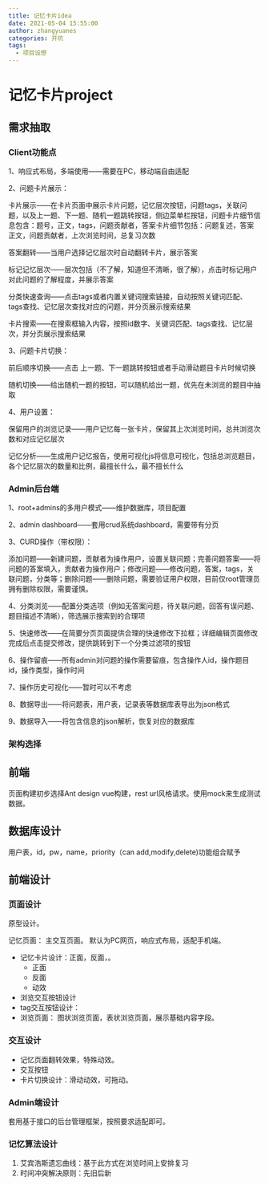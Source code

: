 ```yaml
---
title: 记忆卡片idea
date: 2021-05-04 15:55:00
author: zhangyuanes
categories: 开坑
tags:
  - 项目设想
---
```

# 记忆卡片project

## 需求抽取


### **Client功能点**

1、响应式布局，多端使用——需要在PC，移动端自由适配

2、问题卡片展示：

卡片展示——在卡片页面中展示卡片问题，记忆层次按钮，问题tags，关联问题，以及上一题、下一题、随机一题跳转按钮，侧边菜单栏按钮，问题卡片细节信息包含：题号，正文，tags，问题贡献者，答案卡片细节包括：问题复述，答案正文，问题贡献者，上次浏览时间，总复习次数

答案翻转——当用户选择记忆层次时自动翻转卡片，展示答案

标记记忆层次——层次包括（不了解，知道但不清晰，很了解），点击时标记用户对此问题的了解程度，并展示答案

分类快速查询——点击tags或者内置关键词搜索链接，自动按照关键词匹配、tags查找、记忆层次查找对应的问题，并分页展示搜索结果

卡片搜索——在搜索框输入内容，按照id数字、关键词匹配、tags查找、记忆层次，并分页展示搜索结果

3、问题卡片切换：

前后顺序切换——点击 上一题、下一题跳转按钮或者手动滑动题目卡片时候切换

随机切换——给出随机一题的按钮，可以随机给出一题，优先在未浏览的题目中抽取

4、用户设置：

保留用户的浏览记录——用户记忆每一张卡片，保留其上次浏览时间，总共浏览次数和对应记忆层次

记忆分析——生成用户记忆报告，使用可视化js将信息可视化，包括总浏览题目，各个记忆层次的数量和比例，最擅长什么，最不擅长什么

### **Admin后台端**

1、root+admins的多用户模式——维护数据库，项目配置

2、admin dashboard——套用crud系统dashboard，需要带有分页

3、CURD操作（带权限）：

添加问题——新建问题，贡献者为操作用户，设置关联问题；完善问题答案——将问题的答案填入，贡献者为操作用户；修改问题——修改问题，答案，tags，关联问题，分类等；删除问题——删除问题，需要验证用户权限，目前仅root管理员拥有删除权限，需要谨慎。

4、分类浏览——配置分类选项（例如无答案问题，待关联问题，回答有误问题、题目描述不清晰），筛选展示搜索到的合理项

5、快速修改——在简要分页页面提供合理的快速修改下拉框；详细编辑页面修改完成后点击提交修改，提供跳转到下一个分类过滤项的按钮

6、操作留痕——所有admin对问题的操作需要留痕，包含操作人id，操作题目id，操作类型，操作时间

7、操作历史可视化——暂时可以不考虑

8、数据导出——将问题表，用户表，记录表等数据库表导出为json格式

9、数据导入——将包含信息的json解析，恢复对应的数据库

### 架构选择

## 前端

页面构建初步选择Ant design vue构建，rest url风格请求。使用mock来生成测试数据。

## 数据库设计

用户表，id，pw，name，priority（can add,modify,delete)功能组合赋予

## 前端设计

### 页面设计

原型设计。

记忆页面： 主交互页面。 默认为PC网页，响应式布局，适配手机端。

- 记忆卡片设计：正面，反面，。 
    * 正面
    * 反面
    * 动效
- 浏览交互按钮设计
- tag交互按钮设计：
- 浏览页面： 图状浏览页面，表状浏览页面，展示基础内容字段。 

### 交互设计

- 记忆页面翻转效果，特殊动效。
- 交互按钮
- 卡片切换设计：滑动动效，可拖动。

### Admin端设计

套用基于接口的后台管理框架，按照要求适配即可。

### 记忆算法设计

1. 艾宾浩斯遗忘曲线：基于此方式在浏览时间上安排复习
2. 时间冲突解决原则：先旧后新

